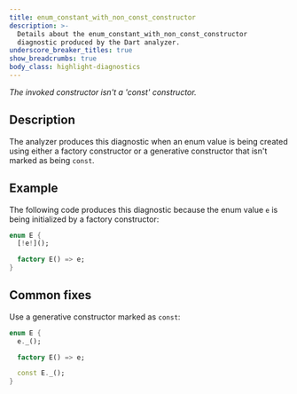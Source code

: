 ```yaml
---
title: enum_constant_with_non_const_constructor
description: >-
  Details about the enum_constant_with_non_const_constructor
  diagnostic produced by the Dart analyzer.
underscore_breaker_titles: true
show_breadcrumbs: true
body_class: highlight-diagnostics
---
```


_The invoked constructor isn't a 'const' constructor._

## Description

The analyzer produces this diagnostic when an enum value is being created
using either a factory constructor or a generative constructor that isn't
marked as being `const`.

## Example

The following code produces this diagnostic because the enum value `e` is
being initialized by a factory constructor:

```dart
enum E {
  [!e!]();

  factory E() => e;
}
```

## Common fixes

Use a generative constructor marked as `const`:

```dart
enum E {
  e._();

  factory E() => e;

  const E._();
}
```
